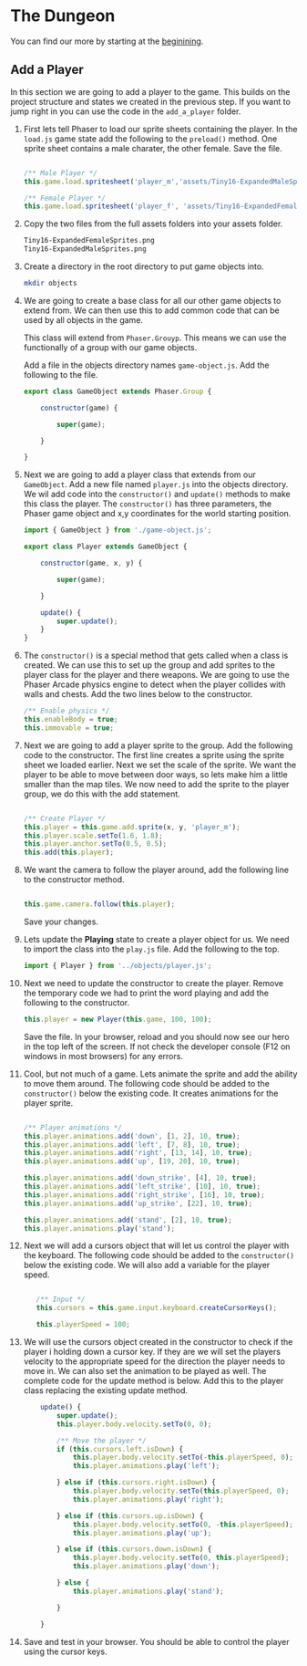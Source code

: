 # The Dungeon

You can find our more by starting at the [beginining](readme.md).

## Add a Player

In this section we are going to add a player to the game.  This builds on the project structure and states we created in the previous step.  If you want to jump right in you can use the code in the ```add_a_player``` folder.

1. First lets tell Phaser to load our sprite sheets containing the player.  In the ```load.js``` game state add the following to the ```preload()``` method.  One sprite sheet contains a male charater, the other female.  Save the file.

    ```javascript

    /** Male Player */
    this.game.load.spritesheet('player_m','assets/Tiny16-ExpandedMaleSprites.png', 16, 16);

    /** Female Player */
    this.game.load.spritesheet('player_f', 'assets/Tiny16-ExpandedFemaleSprites.png', 16, 16);

    ```

1. Copy the two files from the full assets folders into your assets folder.

    ```bash
    Tiny16-ExpandedFemaleSprites.png
    Tiny16-ExpandedMaleSprites.png
    ```

1. Create a directory in the root directory to put game objects into.

    ```bash
    mkdir objects
    ```

1. We are going to create a base class for all our other game objects to extend from.  We can then use this to add common code that can be used by all objects in the game.

    This class will extend from ```Phaser.Grouyp```.  This means we can use the functionally of a group with our game objects.

    Add a file in the objects directory names ```game-object.js```.  Add the following to the file.

    ```javascript
    export class GameObject extends Phaser.Group {

        constructor(game) {

            super(game);

        }

    }
    ```

1. Next we are going to add a player class that extends from our ```GameObject```.  Add a new file named ```player.js``` into the objects directory.  We wil add code into the ```constructor()``` and ```update()``` methods to make this class the player.  The ```constructor()``` has three parameters, the Phaser game object and x,y coordinates for the world starting position.

    ```javascript
    import { GameObject } from './game-object.js';

    export class Player extends GameObject {

        constructor(game, x, y) {

            super(game);

        }

        update() {
            super.update();
        }
    }

    ```

1. The ```constructor()``` is a special method that gets called when a class is created.  We can use this to set up the group and  add sprites to the player class for the player and there weapons.  We are going to use the Phaser Arcade physics engine to detect when the player collides with walls and chests.  Add the two lines below to the constructor.

     ```javascript
    /** Enable physics */
    this.enableBody = true;
    this.immovable = true;

    ```
1. Next we are going to add a player sprite to the group.  Add the following code to the constructor.  The first line creates a sprite using the sprite sheet we loaded earlier.  Next we set the scale of the sprite.  We want the player to be able to move between door ways, so lets make him a little smaller than the map tiles.  We now need to add the sprite to the player group, we do this with the add statement.

     ```javascript

    /** Create Player */
    this.player = this.game.add.sprite(x, y, 'player_m');
    this.player.scale.setTo(1.6, 1.8);
    this.player.anchor.setTo(0.5, 0.5);
    this.add(this.player);

    ```

1. We want the camera to follow the player around, add the following line to the constructor method.

     ```javascript

    this.game.camera.follow(this.player);

    ```
    Save your changes.

1. Lets update the **Playing** state to create a player object for us.  We need to import the class into the ```play.js``` file.  Add the following to the top.

    ```javascript
    import { Player } from '../objects/player.js';
    ```

1. Next we need to update the constructor to create the player.  Remove the temporary code we had to print the word playing and add the following to the constructor.

    ```javascript
    this.player = new Player(this.game, 100, 100);
    ```
    Save the file.  In your browser, reload and you should now see our hero in the top left of the screen.  If not check the developer console (F12 on windows in most browsers) for any errors.

1. Cool, but not much of a game.  Lets animate the sprite and add the ability to move them around.  The following code should be added to the ```constructor()``` below the existing code.  It creates animations for the player sprite.

    ```javascript

    /** Player animations */
    this.player.animations.add('down', [1, 2], 10, true);
    this.player.animations.add('left', [7, 8], 10, true);
    this.player.animations.add('right', [13, 14], 10, true);
    this.player.animations.add('up', [19, 20], 10, true);

    this.player.animations.add('down_strike', [4], 10, true);
    this.player.animations.add('left_strike', [10], 10, true);
    this.player.animations.add('right_strike', [16], 10, true);
    this.player.animations.add('up_strike', [22], 10, true);

    this.player.animations.add('stand', [2], 10, true);
    this.player.animations.play('stand');

    ```
1. Next we will add a cursors object that will let us control the player with the keyboard.  The following code should be added to the ```constructor()``` below the existing code.  We will also add a variable for the player speed.

     ```javascript

        /** Input */
        this.cursors = this.game.input.keyboard.createCursorKeys();

        this.playerSpeed = 100;

    ```
1. We will use the cursors object created in the constructor to check if the player i holding down a cursor key.  If they are we will set the players velocity to the appropriate speed for the direction the player needs to move in.  We can also set the animation to be played as well.  The complete code for the update method is below.  Add this to the player class replacing the existing update method.

    ```javascript
        update() {
            super.update();
            this.player.body.velocity.setTo(0, 0);

            /** Move the player */
            if (this.cursors.left.isDown) {
                this.player.body.velocity.setTo(-this.playerSpeed, 0);
                this.player.animations.play('left');

            } else if (this.cursors.right.isDown) {
                this.player.body.velocity.setTo(this.playerSpeed, 0);
                this.player.animations.play('right');

            } else if (this.cursors.up.isDown) {
                this.player.body.velocity.setTo(0, -this.playerSpeed);
                this.player.animations.play('up');

            } else if (this.cursors.down.isDown) {
                this.player.body.velocity.setTo(0, this.playerSpeed);
                this.player.animations.play('down');

            } else {
                this.player.animations.play('stand');

            }

        }
    ```
1. Save and test in your browser.  You should be able to control the player using the cursor keys.